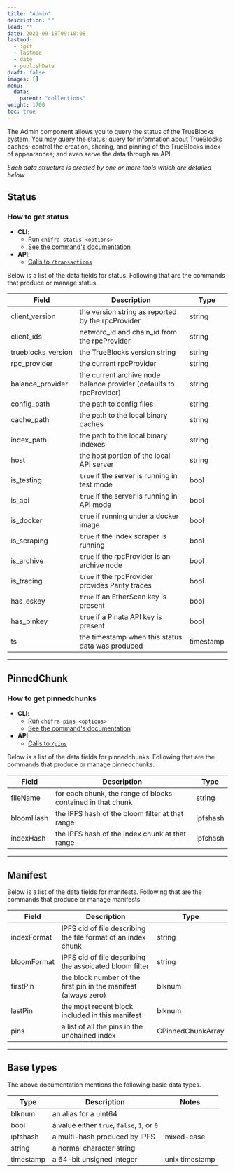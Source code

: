 ```yaml
---
title: "Admin"
description: ""
lead: ""
date: 2021-09-18T09:10:08
lastmod:
  - :git
  - lastmod
  - date
  - publishDate
draft: false
images: []
menu:
  data:
    parent: "collections"
weight: 1700
toc: true
---
```


The Admin component allows you to query the status of the TrueBlocks system. You may query the status; query for information about TrueBlocks caches; control the creation, sharing, and pinning of the TrueBlocks index of appearances; and even serve the data through an API.

_Each data structure is created by one or more tools which are detailed below_

## Status

<!-- TEXT ABOUT STATUS -->

### How to get status

- **CLI**:
  - Run `chifra status <options>`
  - [See the command's documentation](/docs/chifra/chaindata/#chifra-transactions)
- **API**:
  - [Calls to `/transactions`](/api#operation/chaindata-transactions)

Below is a list of the data fields for status. Following that are the commands that produce or manage status.

| Field              | Description                                                         | Type      |
| ------------------ | ------------------------------------------------------------------- | --------- |
| client_version     | the version string as reported by the rpcProvider                   | string    |
| client_ids         | netword_id and chain_id from the rpcProvider                        | string    |
| trueblocks_version | the TrueBlocks version string                                       | string    |
| rpc_provider       | the current rpcProvider                                             | string    |
| balance_provider   | the current archive node balance provider (defaults to rpcProvider) | string    |
| config_path        | the path to config files                                            | string    |
| cache_path         | the path to the local binary caches                                 | string    |
| index_path         | the path to the local binary indexes                                | string    |
| host               | the host portion of the local API server                            | string    |
| is_testing         | `true` if the server is running in test mode                        | bool      |
| is_api             | `true` if the server is running in API mode                         | bool      |
| is_docker          | `true` if running under a docker image                              | bool      |
| is_scraping        | `true` if the index scraper is running                              | bool      |
| is_archive         | `true` if the rpcProvider is an archive node                        | bool      |
| is_tracing         | `true` if the rpcProvider provides Parity traces                    | bool      |
| has_eskey          | `true` if an EtherScan key is present                               | bool      |
| has_pinkey         | `true` if a Pinata API key is present                               | bool      |
| ts                 | the timestamp when this status data was produced                    | timestamp |

---

## PinnedChunk

<!-- TEXT ABOUT PINNED CHUNKS -->

### How to get pinnedchunks

- **CLI**:
  - Run `chifra pins <options>`
  - [See the command's documentation](/docs/chifra/admin/#chifra-pins)
- **API**:
  - [Calls to `/pins`](/api#operation/admin-pins)

Below is a list of the data fields for pinnedchunks. Following that are the commands that produce or manage pinnedchunks.

| Field     | Description                                                 | Type     |
| --------- | ----------------------------------------------------------- | -------- |
| fileName  | for each chunk, the range of blocks contained in that chunk | string   |
| bloomHash | the IPFS hash of the bloom filter at that range             | ipfshash |
| indexHash | the IPFS hash of the index chunk at that range              | ipfshash |

---

## Manifest


Below is a list of the data fields for manifests. Following that are the commands that produce or manage manifests.

| Field       | Description                                                     | Type              |
| ----------- | --------------------------------------------------------------- | ----------------- |
| indexFormat | IPFS cid of file describing the file format of an index chunk   | string            |
| bloomFormat | IPFS cid of file describing the assoicated bloom filter         | string            |
| firstPin    | the block number of the first pin in the manifest (always zero) | blknum            |
| lastPin     | the most recent block included in this manifest                 | blknum            |
| pins        | a list of all the pins in the unchained index                   | CPinnedChunkArray |

---

## Base types

The above documentation mentions the following basic data types.

| Type      | Description                                     | Notes          |
| --------- | ----------------------------------------------- | -------------- |
| blknum    | an alias for a uint64                           |                |
| bool      | a value either `true`, `false`, `1`, or `0`     |                |
| ipfshash  | a multi-hash produced by IPFS                   | mixed-case     |
| string    | a normal character string                       |                |
| timestamp | a 64-bit unsigned integer                       | unix timestamp |
